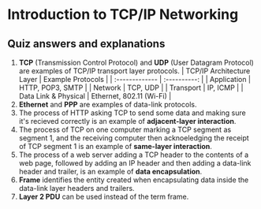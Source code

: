 # Introduction to TCP/IP Networking

## Quiz answers and explanations

 1. **TCP** (Transmission Control Protocol) and **UDP** (User Datagram Protocol) are examples of TCP/IP transport layer protocols.
| TCP/IP Architecture Layer | Example Protocols        |
| :-------------            | :----------:             |
| Application               | HTTP, POP3, SMTP         |
| Network                   | TCP, UDP                 |
| Transport                 | IP, ICMP                 |
| Data Link & Physical      | Ethernet, 802.11 (Wi-Fi) |
 2. **Ethernet** and **PPP** are examples of data-link protocols.
 3. The process of HTTP asking TCP to send some data and making sure it's recieved correctly is an example of **adjacent-layer interaction**.
 4. The process of TCP on one computer marking a TCP segment as segment 1, and the receiving computer then acknoeledging the receipt of TCP segment 1 is an example of **same-layer interaction**.
 5. The process of a web server adding a TCP header to the contents of a web page, followed by adding an IP header and then adding a data-link header and trailer, is an example of **data encapsulation**.
 6. **Frame** identifies the entity created when encapsulating data inside the data-link layer headers and trailers.
 7. **Layer 2 PDU** can be used instead of the term frame. 
